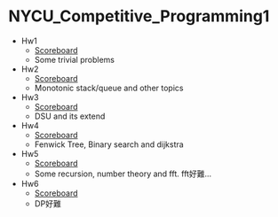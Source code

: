 # NYCU_Competitive_Programming1
- Hw1 
  - [Scoreboard](https://open.kattis.com/contests/bw78fe)
  - Some trivial problems 
- Hw2
  - [Scoreboard](https://open.kattis.com/contests/vrysui)
  - Monotonic stack/queue and other topics
- Hw3
  - [Scoreboard](https://open.kattis.com/contests/nffp9r)
  - DSU and its extend
- Hw4
  - [Scoreboard](https://open.kattis.com/contests/vkyd7b/)
  - Fenwick Tree, Binary search and dijkstra
- Hw5
  - [Scoreboard](https://open.kattis.com/contests/hbyy5j)
  - Some recursion, number theory and fft. fft好難...
- Hw6
  - [Scoreboard](https://open.kattis.com/contests/c64ii9/standings) 
  - DP好難